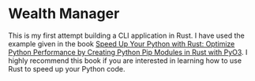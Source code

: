 # Wealth Manager

This is my first attempt building a CLI application in Rust. I have used the example given in the book
[Speed Up Your Python with Rust: Optimize Python Performance by Creating Python Pip Modules in Rust with PyO3](
https://www.amazon.co.uk/Speed-Your-Python-Rust-performance/dp/180181144X
). I highly recommend this book if you are interested in learning how to use Rust to speed up your Python code.